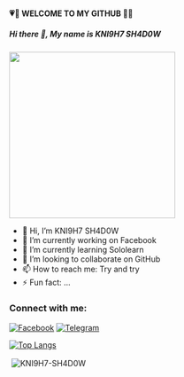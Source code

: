 #### 💗💝 WELCOME TO MY GITHUB 💝💖

##### Hi there 👋, My name is KNI9H7 SH4D0W              

</div>

<img src="https://miro.medium.com/max/1400/1*nxt5ORTG3Tq-2CdNfN474Q.png" height="300" width="300" />


- 👋 Hi, I’m KNI9H7 SH4D0W
- 🔭 I’m currently working on Facebook
- 🌱 I’m currently learning Sololearn
- 👯 I’m looking to collaborate on GitHub
- 📫 How to reach me: Try and try
- ⚡ Fun fact: ...




<h3 align="left">Connect with me:</h3>
<p align="left">
<a href="https://www.facebook.com/KNI9H7.SH4D0W"><img title="Facebook" src="https://img.shields.io/badge/Facebook-green?style=for-the-badge&logo=facebook"></a>
<a href="https://t.me/KNI9H7_SH4D0W"><img title="Telegram" src="https://img.shields.io/badge/Telegram-blue?style=for-the-badge&logo=telegram"></a>



[![Top Langs](https://github-readme-stats.vercel.app/api/top-langs/?username=KNI9H7-SH4D0W&theme=compact)](https://github.com/KNI9H7-SH4D0W/github-readme-stats)

<p>&nbsp;<img align="center" src="https://github-readme-stats.vercel.app/api?username=KNI9H7-SH4D0W&theme=nord&show_icons=true&locale=en" alt="KNI9H7-SH4D0W" /></p>
